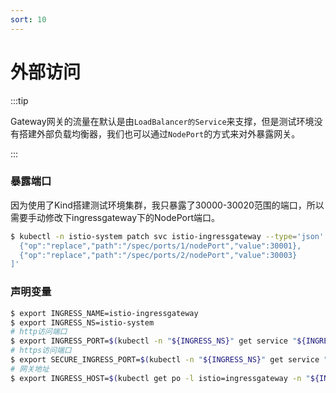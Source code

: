 ```yaml
---
sort: 10
---
```

#  外部访问

:::tip

Gateway网关的流量在默认是由`LoadBalancer的Service`来支撑，但是测试环境没有搭建外部负载均衡器，我们也可以通过`NodePort`的方式来对外暴露网关。

:::

### 暴露端口

因为使用了Kind搭建测试环境集群，我只暴露了30000-30020范围的端口，所以需要手动修改下ingressgateway下的NodePort端口。

```bash
$ kubectl -n istio-system patch svc istio-ingressgateway --type='json' -p='[
  {"op":"replace","path":"/spec/ports/1/nodePort","value":30001},
  {"op":"replace","path":"/spec/ports/2/nodePort","value":30003}
]'
```

### 声明变量

```bash
$ export INGRESS_NAME=istio-ingressgateway
$ export INGRESS_NS=istio-system
# http访问端口
$ export INGRESS_PORT=$(kubectl -n "${INGRESS_NS}" get service "${INGRESS_NAME}" -o jsonpath='{.spec.ports[?(@.name=="http2")].nodePort}')
# https访问端口
$ export SECURE_INGRESS_PORT=$(kubectl -n "${INGRESS_NS}" get service "${INGRESS_NAME}" -o jsonpath='{.spec.ports[?(@.name=="https")].nodePort}')
# 网关地址
$ export INGRESS_HOST=$(kubectl get po -l istio=ingressgateway -n "${INGRESS_NS}" -o jsonpath='{.items[0].status.hostIP}')
```

